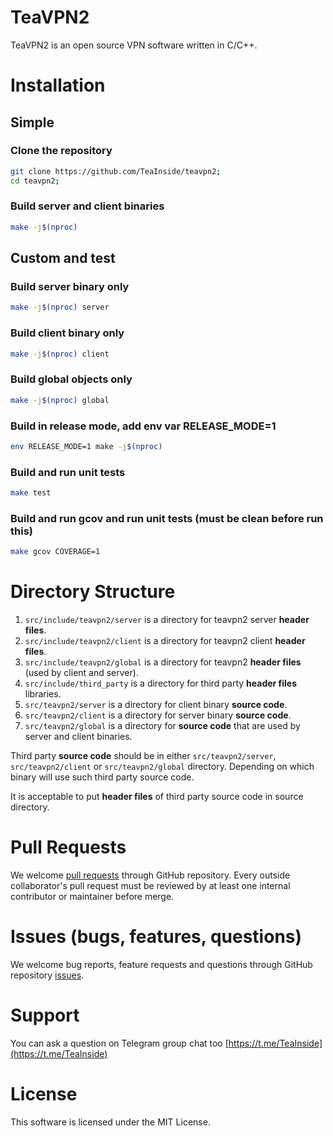 

# TeaVPN2
TeaVPN2 is an open source VPN software written in C/C++.


# Installation

## Simple

### Clone the repository
```sh
git clone https://github.com/TeaInside/teavpn2;
cd teavpn2;
```

### Build server and client binaries
```sh
make -j$(nproc)
```

## Custom and test

### Build server binary only
```sh
make -j$(nproc) server
```

### Build client binary only
```sh
make -j$(nproc) client
```

### Build global objects only
```sh
make -j$(nproc) global
```

### Build in release mode, add env var RELEASE_MODE=1
```sh
env RELEASE_MODE=1 make -j$(nproc)
```

### Build and run unit tests
```sh
make test
```

### Build and run gcov and run unit tests (must be clean before run this)
```sh
make gcov COVERAGE=1
```


# Directory Structure
1. `src/include/teavpn2/server` is a directory for teavpn2 server **header files**.
2. `src/include/teavpn2/client` is a directory for teavpn2 client **header files**.
3. `src/include/teavpn2/global` is a directory for teavpn2 **header files** (used by client and server).
4. `src/include/third_party` is a directory for third party **header files** libraries.
5. `src/teavpn2/server` is a directory for client binary **source code**.
6. `src/teavpn2/client` is a directory for server binary **source code**.
7. `src/teavpn2/global` is a directory for **source code** that are used by server and client binaries.

Third party **source code** should be in either `src/teavpn2/server`, `src/teavpn2/client` or `src/teavpn2/global` directory. Depending on which binary will use such third party source code.

It is acceptable to put **header files** of third party source code in source directory.


# Pull Requests
We welcome [pull requests](https://github.com/TeaInside/teavpn2/pulls) through GitHub repository. Every outside collaborator's pull request must be reviewed by at least one internal contributor or maintainer before merge.


# Issues (bugs, features, questions)
We welcome bug reports, feature requests and questions through GitHub repository [issues](https://github.com/TeaInside/teavpn2/issues).


# Support
You can ask a question on Telegram group chat too
[https://t.me/TeaInside](https://t.me/TeaInside)


# License
This software is licensed under the MIT License.
